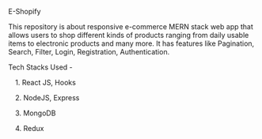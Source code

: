 E-Shopify

This repository is about responsive e-commerce MERN stack web app that allows users to shop different kinds of products ranging from daily usable items to electronic products and many more. It has features like Pagination, Search, Filter, Login, Registration, Authentication.

Tech Stacks Used -

 1. React JS, Hooks

 2. NodeJS, Express

 3. MongoDB

 4. Redux
